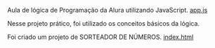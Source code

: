 Aula de lógica de Programação da Alura utilizando JavaScript. [app.js](app.js)

Nesse projeto prático, foi utilizado os conceitos básicos da lógica.

Foi criado um projeto de SORTEADOR DE NÚMEROS. [index.html](index.html)